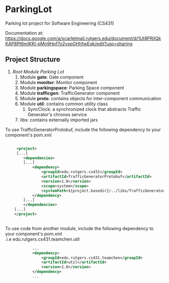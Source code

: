 # ParkingLot
Parking lot project for Software Engineering (CS431)

Documentation at: 
https://docs.google.com/a/scarletmail.rutgers.edu/document/d/1Ut8PRiIQkKAP8Pt6mlKKI-pMn9Hpf7o2yxpGHhfwEqk/edit?usp=sharing

## Project Structure

1. *Root Module Parking Lot*
    1. Module **gate**: Gate component
    1. Module **monitor**: Monitor component
    1. Module **parkingspace**: Parking Space component 
    1. Module **trafficgen**: TrafficGenerator component
    1. Module **proto**: contains objects for inter-component communication 
    1. Module **util**: contains common utility class
        1. SyncClock: a synchronized clock that abstracts Traffic Generator's chronos service    
    1. libs: contains externally imported jars
    
    
To use TrafficGeneratorProtobuf, include the following dependency to your component's pom.xml  

```xml

     <project>
     [...]
        <dependencies>
        [...]
            <dependency>
                <groupId>edu.rutgers.cs431</groupId>
                <artifactId>TrafficGeneratorProtobuf</artifactId>
                <version>1.0</version>
                <scope>system</scope>
                <systemPath>${project.basedir}/../libs/TrafficGeneratorProto.jar</systemPath>
            </dependency>
        [...]
        </dependencies>
    [...]
    </project>
    
```
    
To use code from another module, include the following dependency to your component's pom.xml  
.i.e edu.rutgers.cs431.teamchen.util
```xml
            ...
            <dependency>
                <groupId>edu.rutgers.cs431.teamchen</groupId>
                <artifactId>util</artifactId>
                <version>1.0</version>
            </dependency>
            ...
 ```
 
 
